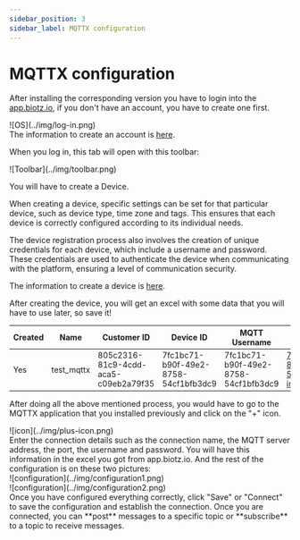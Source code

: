 ```yaml
---
sidebar_position: 3
sidebar_label: MQTTX configuration
---
```


# MQTTX configuration

After installing the corresponding version you have to login into the <a href="https://auth.biotz.io/realms/biotz-platform/protocol/openid-connect/auth?client_id=biotz-platform-spa&redirect_uri=https%3A%2F%2Fapp.biotz.io%2Foverview&state=6a2ba4af-3824-4682-895c-9f1b98bb837a&response_mode=fragment&response_type=code&scope=openid&nonce=86bcf3a0-ba56-4538-8c99-136fc91d06bc&ui_locales=en&code_challenge=p-QGhObRGoSHNiApAA4jDd6X4l9fLh4h53hGmDHnxdw&code_challenge_method=S2cd aca56" target="_self">app.biotz.io</a>, if you don't have an account, you have to create one first.

<div class="tutorial-image-container">
![OS](../img/log-in.png)
</div>
The information to create an account is <a href="/docs/Tutorials/Creating a biotz account" target="_self">here</a>.

When you log in, this tab will open with this toolbar:

<div class="tutorial-image-container">
![Toolbar](../img/toolbar.png)
</div>

You will have to create a Device.

When creating a device, specific settings can be set for that particular device, such as device type, time zone and tags. This ensures that each device is correctly configured according to its individual needs.

The device registration process also involves the creation of unique credentials for each device, which include a username and password. These credentials are used to authenticate the device when communicating with the platform, ensuring a level of communication security.


The information to create a device is <a href="/docs/Tutorials/Getting started/Step 4 - Creating  a device" target="_self">here</a>.


After creating the device, you will get an excel with some data that you will have to use later, so save it!


| Created | Name         | Customer ID                          | Device ID                             | MQTT Username                        | HTTP Username                          | Password | Organization ID                      |
|---------|--------------|--------------------------------------|---------------------------------------|--------------------------------------|----------------------------------------|----------|--------------------------------------|
| Yes| test_mqttx | 805c2316-81c9-4cdd-aca5-c09eb2a79f35 | 7fc1bc71-b90f-49e2-8758-54cf1bfb3dc9 | 7fc1bc71-b90f-49e2-8758-54cf1bfb3dc9 | 7fc1bc71-b90f-49e2-8758-54cf1bfb3dc9@devices.data-ingestion.biotz.io|[Password]|dc4b52f7-3035-49c2-914d-946149912810 |


After doing all the above mentioned process, you would have to go to the MQTTX application that you installed previously and click on the "+" icon.

<div class="tutorial-image-container">
![icon](../img/plus-icon.png)
</div>
Enter the connection details such as the connection name, the MQTT server address, the port, the username and password. You will have this information in the excel you got from app.biotz.io. And the rest of the configuration is on these two pictures:

<div class="tutorial-image-container">
![configuration](../img/configuration1.png)
</div>
<div class="tutorial-image-container">
![configuration](../img/configuration2.png)
</div>
Once you have configured everything correctly, click "Save" or "Connect" to save the configuration and establish the connection.
Once you are connected, you can **post** messages to a specific topic or **subscribe** to a topic to receive messages.